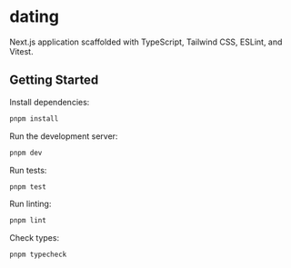 # dating

Next.js application scaffolded with TypeScript, Tailwind CSS, ESLint, and Vitest.

## Getting Started

Install dependencies:

```bash
pnpm install
```

Run the development server:

```bash
pnpm dev
```

Run tests:

```bash
pnpm test
```

Run linting:

```bash
pnpm lint
```

Check types:

```bash
pnpm typecheck
```
